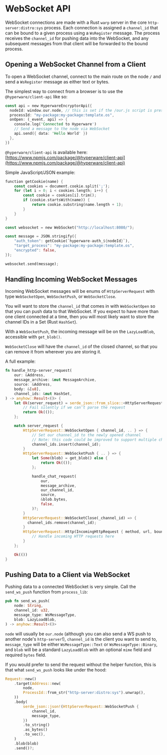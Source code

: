 # WebSocket API

WebSocket connections are made with a Rust `warp` server in the core `http-server:distro:sys` process.
Each connection is assigned a `channel_id` that can be bound to a given process using a `WsRegister` message.
The process receives the `channel_id` for pushing data into the WebSocket, and any subsequent messages from that client will be forwarded to the bound process.

## Opening a WebSocket Channel from a Client

To open a WebSocket channel, connect to the main route on the node `/` and send a `WsRegister` message as either text or bytes.

The simplest way to connect from a browser is to use the `@hyperware/client-api` like so:

```rs
const api = new HyperwareEncryptorApi({
  nodeId: window.our.node, // this is set if the /our.js script is present in index.html
  processId: "my-package:my-package:template.os",
  onOpen: (_event, api) => {
    console.log('Connected to Hyperware')
    // Send a message to the node via WebSocket
    api.send({ data: 'Hello World' })
  },
})
```

`@hyperware/client-api` is available here: [https://www.npmjs.com/package/@hyperware/client-api](https://www.npmjs.com/package/@hyperware/client-api)

Simple JavaScript/JSON example:

```rs
function getCookie(name) {
    const cookies = document.cookie.split(';');
    for (let i = 0; i < cookies.length; i++) {
        const cookie = cookies[i].trim();
        if (cookie.startsWith(name)) {
            return cookie.substring(name.length + 1);
        }
    }
}

const websocket = new WebSocket("http://localhost:8080/");

const message = JSON.stringify({
    "auth_token": getCookie(`hyperware-auth_${nodeId}`),
    "target_process": "my-package:my-package:template.os",
    "encrypted": false,
});

websocket.send(message);
```

## Handling Incoming WebSocket Messages

Incoming WebSocket messages will be enums of `HttpServerRequest` with type `WebSocketOpen`, `WebSocketPush`, or `WebSocketClose`.

You will want to store the `channel_id` that comes in with `WebSocketOpen` so that you can push data to that WebSocket.
If you expect to have more than one client connected at a time, then you will most likely want to store the channel IDs in a Set (Rust `HashSet`).

With a `WebSocketPush`, the incoming message will be on the `LazyLoadBlob`, accessible with `get_blob()`.

`WebSocketClose` will have the `channel_id` of the closed channel, so that you can remove it from wherever you are storing it.

A full example:

```rs
fn handle_http-server_request(
    our: &Address,
    message_archive: &mut MessageArchive,
    source: &Address,
    body: &[u8],
    channel_ids: &mut HashSet,
) -> anyhow::Result<()> {
    let Ok(server_request) = serde_json::from_slice::<HttpServerRequest>(body) else {
        // Fail silently if we can't parse the request
        return Ok(());
    };

    match server_request {
        HttpServerRequest::WebSocketOpen { channel_id, .. } => {
            // Set our channel_id to the newly opened channel
            // Note: this code could be improved to support multiple channels
            channel_ids.insert(channel_id);
        }
        HttpServerRequest::WebSocketPush { .. } => {
            let Some(blob) = get_blob() else {
                return Ok(());
            };

            handle_chat_request(
                our,
                message_archive,
                our_channel_id,
                source,
                &blob.bytes,
                false,
            )?;
        }
        HttpServerRequest::WebSocketClose(_channel_id) => {
          channel_ids.remove(channel_id);
        }
        HttpServerRequest::Http(IncomingHttpRequest { method, url, bound_path, .. }) => {
            // Handle incoming HTTP requests here
        }
    };

    Ok(())
}
```

## Pushing Data to a Client via WebSocket

Pushing data to a connected WebSocket is very simple. Call the `send_ws_push` function from `process_lib`:

```rs
pub fn send_ws_push(
    node: String,
    channel_id: u32,
    message_type: WsMessageType,
    blob: LazyLoadBlob,
) -> anyhow::Result<()>
```

`node` will usually be `our.node` (although you can also send a WS push to another node's `http-server`!), `channel_id` is the client you want to send to, `message_type` will be either `WsMessageType::Text` or `WsMessageType::Binary`, and `blob` will be a standard `LazyLoadBlob` with an optional `mime` field and required `bytes` field.

If you would prefer to send the request without the helper function, this is that what `send_ws_push` looks like under the hood:

```rs
Request::new()
    .target(Address::new(
        node,
        ProcessId::from_str("http-server:distro:sys").unwrap(),
    ))
    .body(
        serde_json::json!(HttpServerRequest::WebSocketPush {
            channel_id,
            message_type,
        })
        .to_string()
        .as_bytes()
        .to_vec(),
    )
    .blob(blob)
    .send()?;
```
